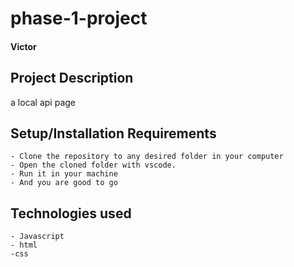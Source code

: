 # phase-1-project
#### **Victor**
## Project Description
a local api page 
## Setup/Installation Requirements
    - Clone the repository to any desired folder in your computer
    - Open the cloned folder with vscode.
    - Run it in your machine
    - And you are good to go
## Technologies used
    - Javascript
    - html
    -css

